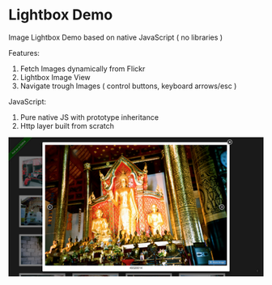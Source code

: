Lightbox Demo
===========

Image Lightbox Demo based on native JavaScript ( no libraries )

Features:
1. Fetch Images dynamically from Flickr
2. Lightbox Image View 
3. Navigate trough Images ( control buttons, keyboard arrows/esc )

JavaScript: 
1. Pure native JS with prototype inheritance
2. Http layer built from scratch

![Lightbox Demo Screenshot](https://raw.githubusercontent.com/rajeshsegu/lightbox-native/master/demo/Lightbox%20Demo.png)
